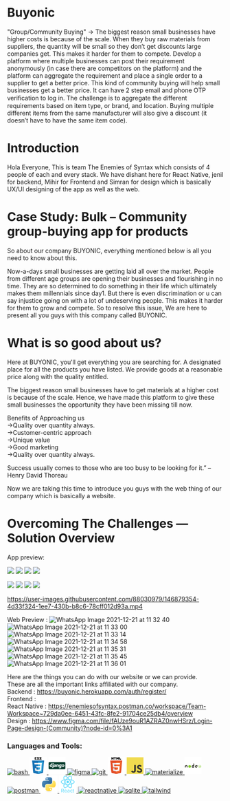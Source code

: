 # Buyonic

"Group/Community Buying"  -> The biggest reason small businesses have higher costs is because of the scale. When they buy raw materials from suppliers, the quantity will be small so they don’t get discounts large companies get. This makes it harder for them to compete. Develop a platform where multiple businesses can post their requirement anonymously (in case there are competitors on the platform) and the platform can aggregate the requirement and place a single order to a supplier to get a better price. This kind of community buying will help small businesses get a better price. It can have 2 step email and phone OTP veriﬁcation to log in. The challenge is to aggregate the different requirements based on item type, or brand, and location. Buying multiple different items from the same manufacturer will also give a discount (it doesn’t have to have the same item code).

# Introduction

Hola Everyone, This is team The Enemies of Syntax which consists of 4 people of each and every stack. We have dishant here for React Native, jenil for backend, Mihir for Frontend and Simran for design which is basically UX/UI designing of the app as well as the web.

# Case Study: Bulk – Community group-buying app for products

So about our company BUYONIC, everything mentioned below is all you need to know about this.

Now-a-days small businesses are getting laid all over the market. People from different age groups are opening their businesses and flourishing in no time. They are so determined to do something in their life which ultimately makes them millennials since day1. But there is even discrimination or u can say injustice going on with a lot of undeserving people. This makes it harder for them to grow and compete. So to resolve this issue, We are here to present all you guys with this company called BUYONIC. 

# What is so good about us?

Here at BUYONIC, you'll get everything you are searching for. A designated place for all the products you have listed. We provide goods at a reasonable price along with the quality entitled. 
 
The biggest reason small businesses have to get materials at a higher cost is because of the scale. Hence, we have made this platform to give these small businesses the opportunity they have been missing till now.

Benefits of Approaching us
<br /> ->Quality over quantity always.
<br /> ->Customer-centric approach
<br /> ->Unique value
<br /> ->Good marketing
<br /> ->Quality over quantity always.

Success usually comes to those who are too busy to be looking for it.” – Henry David Thoreau

Now we are taking this time to introduce you guys with the web thing of our company which is basically a website.

# Overcoming The Challenges — Solution Overview
App preview:

<p float="left">
  <img src="https://user-images.githubusercontent.com/88030979/146878223-6afddafc-f093-42b2-b908-42d656ca586d.jpeg" width="100" />
  <img src="https://user-images.githubusercontent.com/88030979/146878265-5a3190b5-114f-4848-a4e3-da8693666454.jpeg" width="100" />
 <img src="https://user-images.githubusercontent.com/88030979/146878480-7b2abeb3-c6b4-45aa-86c1-7b1b777fb03d.jpeg" width="100" />
 <img src="https://user-images.githubusercontent.com/88030979/146878553-c4aae2ea-3e0f-4c16-b179-09ac1146d86d.jpeg" width="100" />
</p>


<p float="left">
 <img src="https://user-images.githubusercontent.com/88030979/146878562-7cd83955-24fc-4fc6-b4cd-3543909c186d.jpeg" width="100" />
 <img src="https://user-images.githubusercontent.com/88030979/146878620-1cc1c6eb-54f8-4e57-8dc0-9df2b03ca5aa.jpeg" width="100" />
 <img src="https://user-images.githubusercontent.com/88030979/146878634-7eb6a484-ebf4-4198-8061-01005c89174f.jpeg" width="100" />
 <img src="https://user-images.githubusercontent.com/88030979/146878648-78d31498-7458-48ce-aee3-c744cc903190.jpeg" width="100" />
</p>


https://user-images.githubusercontent.com/88030979/146879354-4d33f324-1ee7-430b-b8c6-78cff012d93a.mp4

Web Preview :
![WhatsApp Image 2021-12-21 at 11 32 40](https://user-images.githubusercontent.com/88030979/146879904-0cd1c3de-5bf9-4f03-a0a5-d846c9b2a2bc.jpeg)
![WhatsApp Image 2021-12-21 at 11 33 00](https://user-images.githubusercontent.com/88030979/146879943-c49a5736-212d-4ddc-bbb1-0cc76dd09771.jpeg)
![WhatsApp Image 2021-12-21 at 11 33 14](https://user-images.githubusercontent.com/88030979/146879970-48091b84-1513-4360-bbe7-bc18e2bb5129.jpeg)
![WhatsApp Image 2021-12-21 at 11 34 58](https://user-images.githubusercontent.com/88030979/146880037-1fcd6b0f-51bf-4c80-89d8-7806c0c543d0.jpeg)
![WhatsApp Image 2021-12-21 at 11 35 31](https://user-images.githubusercontent.com/88030979/146880077-dabf4f18-58c3-4ecf-ad8a-69cbd4906b06.jpeg)
![WhatsApp Image 2021-12-21 at 11 35 45](https://user-images.githubusercontent.com/88030979/146880087-efb3fa28-b4b5-474a-8207-b3a505df683a.jpeg)
![WhatsApp Image 2021-12-21 at 11 36 01](https://user-images.githubusercontent.com/88030979/146880107-d9abf631-cdfe-410f-a4b7-86f8995ef3ae.jpeg)




Here are the things you can do with our website or we can provide.
<br /> These are all the important links affiliated with our company.
<br /> Backend : https://buyonic.herokuapp.com/auth/register/
<br /> Frontend :
<br /> React Native : https://enemiesofsyntax.postman.co/workspace/Team-Workspace~729da0ee-6451-43fc-8fe2-91704ce25db4/overview
<br /> Design : https://www.figma.com/file/fAUze9ouR1AZRAZ0nwHSrz/Login-Page-design-(Community)?node-id=0%3A1

<p align="left">
</p>

<h3 align="left">Languages and Tools:</h3>
<p align="left"> <a href="https://www.gnu.org/software/bash/" target="_blank" rel="noreferrer"> <img src="https://www.vectorlogo.zone/logos/gnu_bash/gnu_bash-icon.svg" alt="bash" width="40" height="40"/> </a> <a href="https://www.w3schools.com/css/" target="_blank" rel="noreferrer"> <img src="https://raw.githubusercontent.com/devicons/devicon/master/icons/css3/css3-original-wordmark.svg" alt="css3" width="40" height="40"/> </a> <a href="https://www.djangoproject.com/" target="_blank" rel="noreferrer"> <img src="https://raw.githubusercontent.com/devicons/devicon/master/icons/django/django-original.svg" alt="django" width="40" height="40"/> </a> <a href="https://www.figma.com/" target="_blank" rel="noreferrer"> <img src="https://www.vectorlogo.zone/logos/figma/figma-icon.svg" alt="figma" width="40" height="40"/> </a> <a href="https://git-scm.com/" target="_blank" rel="noreferrer"> <img src="https://www.vectorlogo.zone/logos/git-scm/git-scm-icon.svg" alt="git" width="40" height="40"/> </a> <a href="https://www.w3.org/html/" target="_blank" rel="noreferrer"> <img src="https://raw.githubusercontent.com/devicons/devicon/master/icons/html5/html5-original-wordmark.svg" alt="html5" width="40" height="40"/> </a> <a href="https://developer.mozilla.org/en-US/docs/Web/JavaScript" target="_blank" rel="noreferrer"> <img src="https://raw.githubusercontent.com/devicons/devicon/master/icons/javascript/javascript-original.svg" alt="javascript" width="40" height="40"/> </a> <a href="https://materializecss.com/" target="_blank" rel="noreferrer"> <img src="https://raw.githubusercontent.com/prplx/svg-logos/5585531d45d294869c4eaab4d7cf2e9c167710a9/svg/materialize.svg" alt="materialize" width="40" height="40"/> </a> <a href="https://nodejs.org" target="_blank" rel="noreferrer"> <img src="https://raw.githubusercontent.com/devicons/devicon/master/icons/nodejs/nodejs-original-wordmark.svg" alt="nodejs" width="40" height="40"/> </a> <a href="https://postman.com" target="_blank" rel="noreferrer"> <img src="https://www.vectorlogo.zone/logos/getpostman/getpostman-icon.svg" alt="postman" width="40" height="40"/> </a> <a href="https://www.python.org" target="_blank" rel="noreferrer"> <img src="https://raw.githubusercontent.com/devicons/devicon/master/icons/python/python-original.svg" alt="python" width="40" height="40"/> </a> <a href="https://reactjs.org/" target="_blank" rel="noreferrer"> <img src="https://raw.githubusercontent.com/devicons/devicon/master/icons/react/react-original-wordmark.svg" alt="react" width="40" height="40"/> </a> <a href="https://reactnative.dev/" target="_blank" rel="noreferrer"> <img src="https://reactnative.dev/img/header_logo.svg" alt="reactnative" width="40" height="40"/> </a> <a href="https://www.sqlite.org/" target="_blank" rel="noreferrer"> <img src="https://www.vectorlogo.zone/logos/sqlite/sqlite-icon.svg" alt="sqlite" width="40" height="40"/> </a> <a href="https://tailwindcss.com/" target="_blank" rel="noreferrer"> <img src="https://www.vectorlogo.zone/logos/tailwindcss/tailwindcss-icon.svg" alt="tailwind" width="40" height="40"/> </a> </p>
